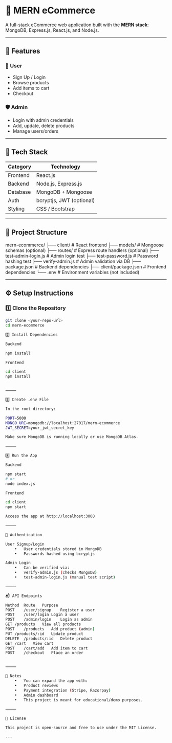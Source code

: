 # 🛒 MERN eCommerce

A full-stack eCommerce web application built with the **MERN stack**: MongoDB, Express.js, React.js, and Node.js.

---

## 🚀 Features

### 👤 User
- Sign Up / Login
- Browse products
- Add items to cart
- Checkout

### 🛡️ Admin
- Login with admin credentials
- Add, update, delete products
- Manage users/orders 

---

## 🧱 Tech Stack

| Category    | Technology            |
|-------------|------------------------|
| Frontend    | React.js               |
| Backend     | Node.js, Express.js    |
| Database    | MongoDB + Mongoose     |
| Auth        | bcryptjs, JWT (optional) |
| Styling     | CSS / Bootstrap        |

---

## 📁 Project Structure

mern-ecommerce/
├── client/                   # React frontend
├── models/                  # Mongoose schemas (optional)
├── routes/                  # Express route handlers (optional)
├── test-admin-login.js      # Admin login test
├── test-password.js         # Password hashing test
├── verify-admin.js          # Admin validation via DB
├── package.json             # Backend dependencies
├── client/package.json      # Frontend dependencies
└── .env                     # Environment variables (not included)

---

## ⚙️ Setup Instructions

### 1️⃣ Clone the Repository

```bash
git clone <your-repo-url>
cd mern-ecommerce

2️⃣ Install Dependencies

Backend

npm install

Frontend

cd client
npm install


⸻

3️⃣ Create .env File

In the root directory:

PORT=5000
MONGO_URI=mongodb://localhost:27017/mern-ecommerce
JWT_SECRET=your_jwt_secret_key

Make sure MongoDB is running locally or use MongoDB Atlas.

⸻

4️⃣ Run the App

Backend

npm start
# or
node index.js

Frontend

cd client
npm start

Access the app at http://localhost:3000

⸻

🔐 Authentication

User Signup/Login
	•	User credentials stored in MongoDB
	•	Passwords hashed using bcryptjs

Admin Login
	•	Can be verified via:
	•	verify-admin.js (checks MongoDB)
	•	test-admin-login.js (manual test script)

⸻

📬 API Endpoints 

Method	Route	Purpose
POST	/user/signup	Register a user
POST	/user/login	Login a user
POST	/admin/login	Login as admin
GET	/products	View all products
POST	/products	Add product (admin)
PUT	/products/:id	Update product
DELETE	/products/:id	Delete product
GET	/cart	View cart
POST	/cart/add	Add item to cart
POST	/checkout	Place an order


⸻

📌 Notes
	•	You can expand the app with:
	•	Product reviews
	•	Payment integration (Stripe, Razorpay)
	•	Admin dashboard
	•	This project is meant for educational/demo purposes.

⸻

🤝 License

This project is open-source and free to use under the MIT License.

---
